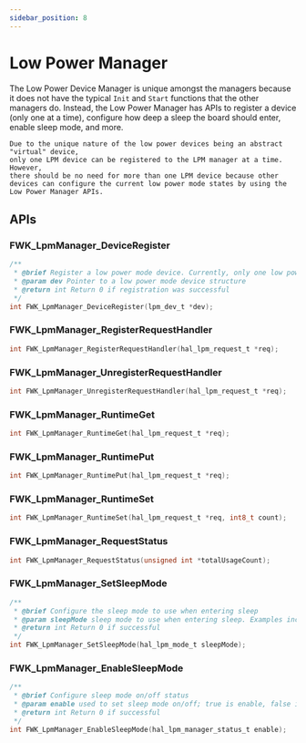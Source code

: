 ```yaml
---
sidebar_position: 8
---
```


# Low Power Manager

The Low Power Device Manager is unique amongst the managers
because it does not have the typical `Init` and `Start` functions that the other managers do.
Instead,
the Low Power Manager has APIs to register a device (only one at a time), configure how deep a sleep the board should enter, enable sleep mode, and more.

```{note}
Due to the unique nature of the low power devices being an abstract "virtual" device,
only one LPM device can be registered to the LPM manager at a time.
However,
there should be no need for more than one LPM device because other devices can configure the current low power mode states by using the Low Power Manager APIs.
```

## APIs

### FWK_LpmManager_DeviceRegister

```c
/**
 * @brief Register a low power mode device. Currently, only one low power mode device can be registered at a time.
 * @param dev Pointer to a low power mode device structure
 * @return int Return 0 if registration was successful
 */
int FWK_LpmManager_DeviceRegister(lpm_dev_t *dev);
```

### FWK_LpmManager_RegisterRequestHandler

```c
int FWK_LpmManager_RegisterRequestHandler(hal_lpm_request_t *req);
```

### FWK_LpmManager_UnregisterRequestHandler

```c
int FWK_LpmManager_UnregisterRequestHandler(hal_lpm_request_t *req);
```

### FWK_LpmManager_RuntimeGet

```c
int FWK_LpmManager_RuntimeGet(hal_lpm_request_t *req);
```

### FWK_LpmManager_RuntimePut

```c
int FWK_LpmManager_RuntimePut(hal_lpm_request_t *req);
```

### FWK_LpmManager_RuntimeSet

```c
int FWK_LpmManager_RuntimeSet(hal_lpm_request_t *req, int8_t count);
```

### FWK_LpmManager_RequestStatus

```c
int FWK_LpmManager_RequestStatus(unsigned int *totalUsageCount);
```

### FWK_LpmManager_SetSleepMode

```c
/**
 * @brief Configure the sleep mode to use when entering sleep
 * @param sleepMode sleep mode to use when entering sleep. Examples include SNVS and other "lighter" sleep modes
 * @return int Return 0 if successful
 */
int FWK_LpmManager_SetSleepMode(hal_lpm_mode_t sleepMode);
```

### FWK_LpmManager_EnableSleepMode

```c
/**
 * @brief Configure sleep mode on/off status
 * @param enable used to set sleep mode on/off; true is enable, false is disable
 * @return int Return 0 if successful
 */
int FWK_LpmManager_EnableSleepMode(hal_lpm_manager_status_t enable);
```
